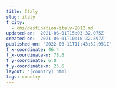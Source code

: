 ```yaml
---
title: Italy
slug: italy
f_city:
  - cms/destination/italy-2012.md
updated-on: '2021-06-01T15:03:32.075Z'
created-on: '2021-06-01T10:10:32.897Z'
published-on: '2022-08-11T11:43:32.951Z'
f_x-coordinate: 46.4
f_x-coordinate-m: 78.6
f_y-coordinate: 6.8
f_y-coordinate-m: 25.6
layout: '[country].html'
tags: country
---
```



